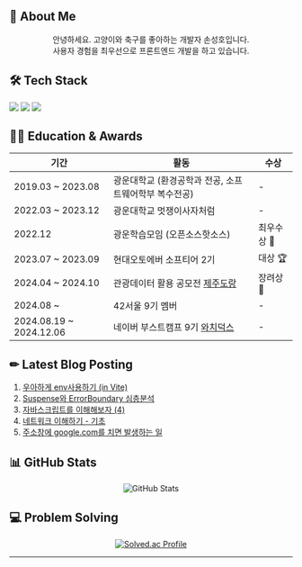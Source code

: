 ## 👋 About Me

<div align="center">
  안녕하세요. 고양이와 축구를 좋아하는 개발자 손성호입니다.
  <br/>
  사용자 경험을 최우선으로 프론트엔드 개발을 하고 있습니다.
</div>


## 🛠 Tech Stack
<div>
 <img src="https://img.shields.io/badge/JavaScript-F7DF1E?style=for-the-badge&logo=JavaScript&logoColor=white">
 <img src="https://img.shields.io/badge/typescript-3178C6?style=for-the-badge&logo=Typescript&logoColor=white">
 <img src="https://img.shields.io/badge/React-61DAFB?style=for-the-badge&logo=React&logoColor=white">
</div>

## 🏃‍♂️ Education & Awards

| 기간 | 활동 | 수상 |
|------|------|------|
| 2019.03 ~ 2023.08 | 광운대학교 (환경공학과 전공, 소프트웨어학부 복수전공) | - |
| 2022.03 ~ 2023.12 | 광운대학교 멋쟁이사자처럼 | - |
| 2022.12 | 광운학습모임 (오픈소스핫소스) | 최우수상 🏅 |
| 2023.07 ~ 2023.09 | 현대오토에버 소프티어 2기 | 대상 🏆 |
| 2024.04 ~ 2024.10 | 관광데이터 활용 공모전 [제주도랑](https://github.com/Jeju-Dorang/Frontend) | 장려상 🥉 |
| 2024.08 ~ | 42서울 9기 멤버 | - |
| 2024.08.19 ~ 2024.12.06 | 네이버 부스트캠프 9기 [와치덕스](https://github.com/boostcampwm-2024/web35-watchducks) | - |

## ✏ Latest Blog Posting

<!-- LATEST_POSTS -->

1. <a href="https://velog.io/@shson1217/%EC%9A%B0%EC%95%84%ED%95%98%EA%B2%8C-env%EC%82%AC%EC%9A%A9%ED%95%98%EA%B8%B0-in-Vite" target="_blank">우아하게 env사용하기 (in Vite)</a>
2. <a href="https://velog.io/@shson1217/Suspense%EC%99%80-ErrorBoundary-%EC%8B%AC%EC%B8%B5%EB%B6%84%EC%84%9D" target="_blank">Suspense와 ErrorBoundary 심층분석</a>
3. <a href="https://velog.io/@shson1217/%EC%9E%90%EB%B0%94%EC%8A%A4%ED%81%AC%EB%A6%BD%ED%8A%B8%EB%A5%BC-%EC%9D%B4%ED%95%B4%ED%95%B4%EB%B3%B4%EC%9E%90-4" target="_blank">자바스크립트를 이해해보자 (4)</a>
4. <a href="https://velog.io/@shson1217/%EB%84%A4%ED%8A%B8%EC%9B%8C%ED%81%AC-%EC%9D%B4%ED%95%B4%ED%95%98%EA%B8%B0-%EA%B8%B0%EC%B4%88" target="_blank">네트워크 이해하기 - 기초</a>
5. <a href="https://velog.io/@shson1217/%EC%A3%BC%EC%86%8C%EC%B0%BD%EC%97%90-google.com%EB%A5%BC-%EC%B9%98%EB%A9%B4-%EB%B0%9C%EC%83%9D%ED%95%98%EB%8A%94-%EC%9D%BC" target="_blank">주소창에 google.com를 치면 발생하는 일</a>

<!-- LATEST_POSTS_END -->

## 📊 GitHub Stats
<div align="center">
 <img src="https://github-readme-stats.vercel.app/api?username=Hosung99&show_icons=true&theme=radical" alt="GitHub Stats" />
</div>

## 💻 Problem Solving
<div align="center">
 
[![Solved.ac Profile](http://mazassumnida.wtf/api/v2/generate_badge?boj=dooduji)](https://solved.ac/dooduji/)

</div>

---
